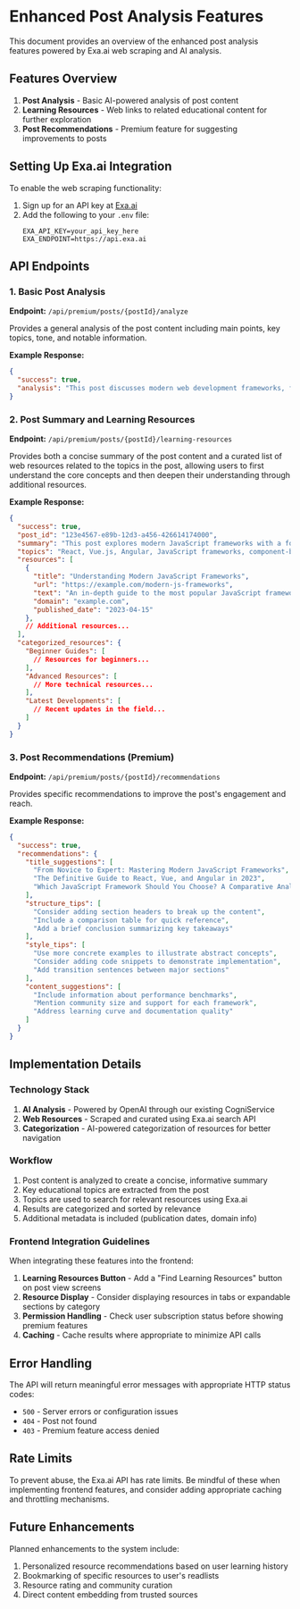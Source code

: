 # Enhanced Post Analysis Features

This document provides an overview of the enhanced post analysis features powered by Exa.ai web scraping and AI analysis.

## Features Overview

1. **Post Analysis** - Basic AI-powered analysis of post content
2. **Learning Resources** - Web links to related educational content for further exploration
3. **Post Recommendations** - Premium feature for suggesting improvements to posts

## Setting Up Exa.ai Integration

To enable the web scraping functionality:

1. Sign up for an API key at [Exa.ai](https://exa.ai)
2. Add the following to your `.env` file:
   ```
   EXA_API_KEY=your_api_key_here
   EXA_ENDPOINT=https://api.exa.ai
   ```

## API Endpoints

### 1. Basic Post Analysis

**Endpoint:** `/api/premium/posts/{postId}/analyze`

Provides a general analysis of the post content including main points, key topics, tone, and notable information.

**Example Response:**
```json
{
  "success": true,
  "analysis": "This post discusses modern web development frameworks, focusing on React, Vue, and Angular. The tone is informative and educational, providing an overview of each framework's strengths and use cases. The post highlights the component-based architecture common to all three frameworks and mentions performance considerations."
}
```

### 2. Post Summary and Learning Resources

**Endpoint:** `/api/premium/posts/{postId}/learning-resources`

Provides both a concise summary of the post content and a curated list of web resources related to the topics in the post, allowing users to first understand the core concepts and then deepen their understanding through additional resources.

**Example Response:**
```json
{
  "success": true,
  "post_id": "123e4567-e89b-12d3-a456-426614174000",
  "summary": "This post explores modern JavaScript frameworks with a focus on React, Vue.js, and Angular. It highlights how each framework uses component-based architecture but differs in their implementation approaches. The author compares their performance characteristics and describes ideal use cases for each, noting that React is particularly strong for large applications while Vue offers a gentler learning curve for beginners.",
  "topics": "React, Vue.js, Angular, JavaScript frameworks, component-based architecture",
  "resources": [
    {
      "title": "Understanding Modern JavaScript Frameworks",
      "url": "https://example.com/modern-js-frameworks",
      "text": "An in-depth guide to the most popular JavaScript frameworks...",
      "domain": "example.com",
      "published_date": "2023-04-15"
    },
    // Additional resources...
  ],
  "categorized_resources": {
    "Beginner Guides": [
      // Resources for beginners...
    ],
    "Advanced Resources": [
      // More technical resources...
    ],
    "Latest Developments": [
      // Recent updates in the field...
    ]
  }
}
```

### 3. Post Recommendations (Premium)

**Endpoint:** `/api/premium/posts/{postId}/recommendations`

Provides specific recommendations to improve the post's engagement and reach.

**Example Response:**
```json
{
  "success": true,
  "recommendations": {
    "title_suggestions": [
      "From Novice to Expert: Mastering Modern JavaScript Frameworks",
      "The Definitive Guide to React, Vue, and Angular in 2023",
      "Which JavaScript Framework Should You Choose? A Comparative Analysis"
    ],
    "structure_tips": [
      "Consider adding section headers to break up the content",
      "Include a comparison table for quick reference",
      "Add a brief conclusion summarizing key takeaways"
    ],
    "style_tips": [
      "Use more concrete examples to illustrate abstract concepts",
      "Consider adding code snippets to demonstrate implementation",
      "Add transition sentences between major sections"
    ],
    "content_suggestions": [
      "Include information about performance benchmarks",
      "Mention community size and support for each framework",
      "Address learning curve and documentation quality"
    ]
  }
}
```

## Implementation Details

### Technology Stack

1. **AI Analysis** - Powered by OpenAI through our existing CogniService
2. **Web Resources** - Scraped and curated using Exa.ai search API
3. **Categorization** - AI-powered categorization of resources for better navigation

### Workflow

1. Post content is analyzed to create a concise, informative summary
2. Key educational topics are extracted from the post
3. Topics are used to search for relevant resources using Exa.ai
4. Results are categorized and sorted by relevance
5. Additional metadata is included (publication dates, domain info)

### Frontend Integration Guidelines

When integrating these features into the frontend:

1. **Learning Resources Button** - Add a "Find Learning Resources" button on post view screens
2. **Resource Display** - Consider displaying resources in tabs or expandable sections by category
3. **Permission Handling** - Check user subscription status before showing premium features
4. **Caching** - Cache results where appropriate to minimize API calls

## Error Handling

The API will return meaningful error messages with appropriate HTTP status codes:

- `500` - Server errors or configuration issues 
- `404` - Post not found
- `403` - Premium feature access denied

## Rate Limits

To prevent abuse, the Exa.ai API has rate limits. Be mindful of these when implementing frontend features, and consider adding appropriate caching and throttling mechanisms.

## Future Enhancements

Planned enhancements to the system include:

1. Personalized resource recommendations based on user learning history
2. Bookmarking of specific resources to user's readlists
3. Resource rating and community curation
4. Direct content embedding from trusted sources